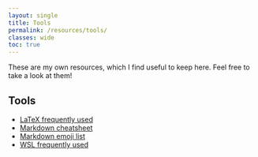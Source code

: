 ```yaml
---
layout: single
title: Tools
permalink: /resources/tools/
classes: wide
toc: true
---
```

These are my own resources, which I find useful to keep here. Feel free to take a look at them!

## Tools
- [LaTeX frequently used](../../resources/latex/)
- [Markdown cheatsheet](https://github.com/adam-p/markdown-here/wiki/Markdown-Cheatsheet)
- [Markdown emoji list](https://gist.github.com/rxaviers/7360908)
- [WSL frequently used](../../resources/wsl/)